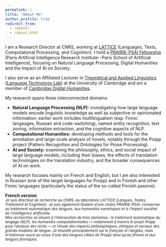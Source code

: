 ```yaml
---
permalink: /
title: "About Me"
author_profile: true
redirect_from: 
  - /about/
  - /about.html
---
```


I am a Research Director at CNRS, working at [LATTICE](https://www.lattice.cnrs.fr/) (Languages, Texts, Computational Processing, and Cognition). I hold a [PRAIRIE-PSAI Fellowship](https://prairie-institute.fr/chairs/poibeau-thierry/) (Paris Artificial Intelligence Research Institute--Paris School of Artificial Intelligence), focusing on Natural Language Processing, Digital Humanities and the Impact of AI on Society.

I also serve as an Affiliated Lecturer in [Theoretical and Applied Linguistics](https://www.mmll.cam.ac.uk/dtal) ([Language Technology Lab](https://ltl.mmll.cam.ac.uk/)) at the University of Cambridge and am a member of [Cambridge Digital Humanities](https://www.cdh.cam.ac.uk/about/people/thierry-poibeau/). 

My research spans three interconnected domains:
-	**Natural Language Processing (NLP):** investigating how large language models encode linguistic knowledge as well as subjective or opinionated information; earlier work includes multilingualism (esp. Finnic langauges, Russian and code-switching), named entity recognition, text zoning, information extraction, and the cognitive aspects of NLP.
-	**Computational Humanities:** developing methods and tools for the annotation and large-scale analysis of novels, notably through the Propp project (Pattern Recognition and Ontologies for Prose Processing).
-	**AI and Society:** examining the philosophy, ethics, and social impact of large language models, including their biases, the effects of translation technologies on the translation industry, and the broader consequences of AI on work.

My research focuses mainly on French and English, but I am also interested in Russian (one of the target languages for Propp) and in Finnish and other Finnic languages (particularly the status of the so-called Finnish passive).


<span style="font-weight: bold;">French version</span>  
<span style="font-size: smaller; font-style: italic;">Je suis directeur de recherche au CNRS, au laboratoire LATTICE (Langues, Textes, Traitement et Cognition). Je suis également titulaire d’une chaire PRAIRIE-PSAI, consacrée au traitement automatique des langues, aux humanités numériques et à l’impact sociétal de l’intelligence artificielle.</span>   
<span style="font-size: smaller; font-style: italic;">Mes recherches se situent à l’intersection de trois domaines : le traitement automatique du langage (NLP), les humanités computationnelles — notamment à travers le projet Propp pour l’analyse des récits — et l’étude des impacts philosophiques, éthiques et sociaux des grands modèles de langue. Je travaille principalement sur le français et l’anglais, mais m’intéresse aussi au russe (l’une des langues cibles de Propp) ainsi qu’au finnois et aux langues fenniques.</span>   

